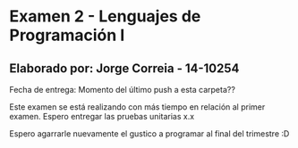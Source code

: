 # Examen 2 - Lenguajes de Programación I
## Elaborado por: Jorge Correia - 14-10254

Fecha de entrega: Momento del último push a esta carpeta??

Este examen se está realizando con más tiempo en relación al primer examen. Espero entregar las pruebas unitarias x.x

Espero agarrarle nuevamente el gustico a programar al final del trimestre :D
